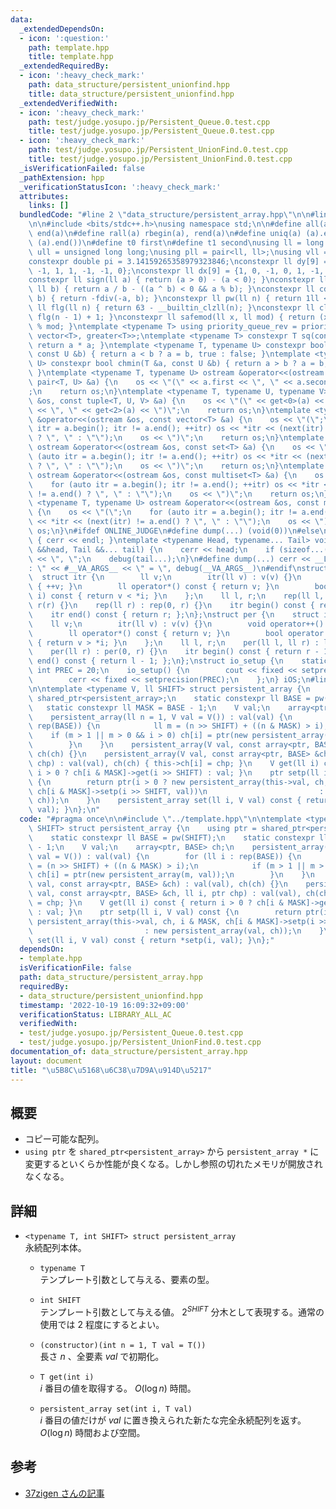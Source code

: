 ```yaml
---
data:
  _extendedDependsOn:
  - icon: ':question:'
    path: template.hpp
    title: template.hpp
  _extendedRequiredBy:
  - icon: ':heavy_check_mark:'
    path: data_structure/persistent_unionfind.hpp
    title: data_structure/persistent_unionfind.hpp
  _extendedVerifiedWith:
  - icon: ':heavy_check_mark:'
    path: test/judge.yosupo.jp/Persistent_Queue.0.test.cpp
    title: test/judge.yosupo.jp/Persistent_Queue.0.test.cpp
  - icon: ':heavy_check_mark:'
    path: test/judge.yosupo.jp/Persistent_UnionFind.0.test.cpp
    title: test/judge.yosupo.jp/Persistent_UnionFind.0.test.cpp
  _isVerificationFailed: false
  _pathExtension: hpp
  _verificationStatusIcon: ':heavy_check_mark:'
  attributes:
    links: []
  bundledCode: "#line 2 \"data_structure/persistent_array.hpp\"\n\n#line 2 \"template.hpp\"\
    \n\n#include <bits/stdc++.h>\nusing namespace std;\n\n#define all(a) begin(a),\
    \ end(a)\n#define rall(a) rbegin(a), rend(a)\n#define uniq(a) (a).erase(unique(all(a)),\
    \ (a).end())\n#define t0 first\n#define t1 second\nusing ll = long long;\nusing\
    \ ull = unsigned long long;\nusing pll = pair<ll, ll>;\nusing vll = vector<ll>;\n\
    constexpr double pi = 3.14159265358979323846;\nconstexpr ll dy[9] = {0, 1, 0,\
    \ -1, 1, 1, -1, -1, 0};\nconstexpr ll dx[9] = {1, 0, -1, 0, 1, -1, -1, 1, 0};\n\
    constexpr ll sign(ll a) { return (a > 0) - (a < 0); }\nconstexpr ll fdiv(ll a,\
    \ ll b) { return a / b - ((a ^ b) < 0 && a % b); }\nconstexpr ll cdiv(ll a, ll\
    \ b) { return -fdiv(-a, b); }\nconstexpr ll pw(ll n) { return 1ll << n; }\nconstexpr\
    \ ll flg(ll n) { return 63 - __builtin_clzll(n); }\nconstexpr ll clg(ll n) { return\
    \ flg(n - 1) + 1; }\nconstexpr ll safemod(ll x, ll mod) { return (x % mod + mod)\
    \ % mod; }\ntemplate <typename T> using priority_queue_rev = priority_queue<T,\
    \ vector<T>, greater<T>>;\ntemplate <typename T> constexpr T sq(const T &a) {\
    \ return a * a; }\ntemplate <typename T, typename U> constexpr bool chmax(T &a,\
    \ const U &b) { return a < b ? a = b, true : false; }\ntemplate <typename T, typename\
    \ U> constexpr bool chmin(T &a, const U &b) { return a > b ? a = b, true : false;\
    \ }\ntemplate <typename T, typename U> ostream &operator<<(ostream &os, const\
    \ pair<T, U> &a) {\n    os << \"(\" << a.first << \", \" << a.second << \")\"\
    ;\n    return os;\n}\ntemplate <typename T, typename U, typename V> ostream &operator<<(ostream\
    \ &os, const tuple<T, U, V> &a) {\n    os << \"(\" << get<0>(a) << \", \" << get<1>(a)\
    \ << \", \" << get<2>(a) << \")\";\n    return os;\n}\ntemplate <typename T> ostream\
    \ &operator<<(ostream &os, const vector<T> &a) {\n    os << \"(\";\n    for (auto\
    \ itr = a.begin(); itr != a.end(); ++itr) os << *itr << (next(itr) != a.end()\
    \ ? \", \" : \"\");\n    os << \")\";\n    return os;\n}\ntemplate <typename T>\
    \ ostream &operator<<(ostream &os, const set<T> &a) {\n    os << \"(\";\n    for\
    \ (auto itr = a.begin(); itr != a.end(); ++itr) os << *itr << (next(itr) != a.end()\
    \ ? \", \" : \"\");\n    os << \")\";\n    return os;\n}\ntemplate <typename T>\
    \ ostream &operator<<(ostream &os, const multiset<T> &a) {\n    os << \"(\";\n\
    \    for (auto itr = a.begin(); itr != a.end(); ++itr) os << *itr << (next(itr)\
    \ != a.end() ? \", \" : \"\");\n    os << \")\";\n    return os;\n}\ntemplate\
    \ <typename T, typename U> ostream &operator<<(ostream &os, const map<T, U> &a)\
    \ {\n    os << \"(\";\n    for (auto itr = a.begin(); itr != a.end(); ++itr) os\
    \ << *itr << (next(itr) != a.end() ? \", \" : \"\");\n    os << \")\";\n    return\
    \ os;\n}\n#ifdef ONLINE_JUDGE\n#define dump(...) (void(0))\n#else\nvoid debug()\
    \ { cerr << endl; }\ntemplate <typename Head, typename... Tail> void debug(Head\
    \ &&head, Tail &&... tail) {\n    cerr << head;\n    if (sizeof...(Tail)) cerr\
    \ << \", \";\n    debug(tail...);\n}\n#define dump(...) cerr << __LINE__ << \"\
    : \" << #__VA_ARGS__ << \" = \", debug(__VA_ARGS__)\n#endif\nstruct rep {\n  \
    \  struct itr {\n        ll v;\n        itr(ll v) : v(v) {}\n        void operator++()\
    \ { ++v; }\n        ll operator*() const { return v; }\n        bool operator!=(itr\
    \ i) const { return v < *i; }\n    };\n    ll l, r;\n    rep(ll l, ll r) : l(l),\
    \ r(r) {}\n    rep(ll r) : rep(0, r) {}\n    itr begin() const { return l; };\n\
    \    itr end() const { return r; };\n};\nstruct per {\n    struct itr {\n    \
    \    ll v;\n        itr(ll v) : v(v) {}\n        void operator++() { --v; }\n\
    \        ll operator*() const { return v; }\n        bool operator!=(itr i) const\
    \ { return v > *i; }\n    };\n    ll l, r;\n    per(ll l, ll r) : l(l), r(r) {}\n\
    \    per(ll r) : per(0, r) {}\n    itr begin() const { return r - 1; };\n    itr\
    \ end() const { return l - 1; };\n};\nstruct io_setup {\n    static constexpr\
    \ int PREC = 20;\n    io_setup() {\n        cout << fixed << setprecision(PREC);\n\
    \        cerr << fixed << setprecision(PREC);\n    };\n} iOS;\n#line 4 \"data_structure/persistent_array.hpp\"\
    \n\ntemplate <typename V, ll SHIFT> struct persistent_array {\n    using ptr =\
    \ shared_ptr<persistent_array>;\n    static constexpr ll BASE = pw(SHIFT);\n \
    \   static constexpr ll MASK = BASE - 1;\n    V val;\n    array<ptr, BASE> ch;\n\
    \    persistent_array(ll n = 1, V val = V()) : val(val) {\n        for (ll i :\
    \ rep(BASE)) {\n            ll m = (n >> SHIFT) + ((n & MASK) > i);\n        \
    \    if (m > 1 || m > 0 && i > 0) ch[i] = ptr(new persistent_array(m, val));\n\
    \        }\n    }\n    persistent_array(V val, const array<ptr, BASE> &ch) : val(val),\
    \ ch(ch) {}\n    persistent_array(V val, const array<ptr, BASE> &ch, ll i, ptr\
    \ chp) : val(val), ch(ch) { this->ch[i] = chp; }\n    V get(ll i) const { return\
    \ i > 0 ? ch[i & MASK]->get(i >> SHIFT) : val; }\n    ptr setp(ll i, V val) const\
    \ {\n        return ptr(i > 0 ? new persistent_array(this->val, ch, i & MASK,\
    \ ch[i & MASK]->setp(i >> SHIFT, val))\n                         : new persistent_array(val,\
    \ ch));\n    }\n    persistent_array set(ll i, V val) const { return *setp(i,\
    \ val); }\n};\n"
  code: "#pragma once\n\n#include \"../template.hpp\"\n\ntemplate <typename V, ll\
    \ SHIFT> struct persistent_array {\n    using ptr = shared_ptr<persistent_array>;\n\
    \    static constexpr ll BASE = pw(SHIFT);\n    static constexpr ll MASK = BASE\
    \ - 1;\n    V val;\n    array<ptr, BASE> ch;\n    persistent_array(ll n = 1, V\
    \ val = V()) : val(val) {\n        for (ll i : rep(BASE)) {\n            ll m\
    \ = (n >> SHIFT) + ((n & MASK) > i);\n            if (m > 1 || m > 0 && i > 0)\
    \ ch[i] = ptr(new persistent_array(m, val));\n        }\n    }\n    persistent_array(V\
    \ val, const array<ptr, BASE> &ch) : val(val), ch(ch) {}\n    persistent_array(V\
    \ val, const array<ptr, BASE> &ch, ll i, ptr chp) : val(val), ch(ch) { this->ch[i]\
    \ = chp; }\n    V get(ll i) const { return i > 0 ? ch[i & MASK]->get(i >> SHIFT)\
    \ : val; }\n    ptr setp(ll i, V val) const {\n        return ptr(i > 0 ? new\
    \ persistent_array(this->val, ch, i & MASK, ch[i & MASK]->setp(i >> SHIFT, val))\n\
    \                         : new persistent_array(val, ch));\n    }\n    persistent_array\
    \ set(ll i, V val) const { return *setp(i, val); }\n};"
  dependsOn:
  - template.hpp
  isVerificationFile: false
  path: data_structure/persistent_array.hpp
  requiredBy:
  - data_structure/persistent_unionfind.hpp
  timestamp: '2022-10-19 16:09:32+09:00'
  verificationStatus: LIBRARY_ALL_AC
  verifiedWith:
  - test/judge.yosupo.jp/Persistent_Queue.0.test.cpp
  - test/judge.yosupo.jp/Persistent_UnionFind.0.test.cpp
documentation_of: data_structure/persistent_array.hpp
layout: document
title: "\u5B8C\u5168\u6C38\u7D9A\u914D\u5217"
---
```


## 概要

-   コピー可能な配列。
-   `using ptr` を `shared_ptr<persistent_array>` から `persistent_array *` に変更するといくらか性能が良くなる。しかし参照の切れたメモリが開放されなくなる。

## 詳細

-   `<typename T, int SHIFT> struct persistent_array`  
     永続配列本体。

    -   `typename T`  
         テンプレート引数として与える、要素の型。

    -   `int SHIFT`  
         テンプレート引数として与える値。 $2^{SHIFT}$ 分木として表現する。通常の使用では $2$ 程度にするとよい。

    -   `(constructor)(int n = 1, T val = T())`  
         長さ $n$ 、全要素 $val$ で初期化。

    -   `T get(int i)`  
         $i$ 番目の値を取得する。 $O(\log n)$ 時間。

    -   `persistent_array set(int i, T val)`  
         $i$ 番目の値だけが $val$ に置き換えられた新たな完全永続配列を返す。$O(\log n)$ 時間および空間。

## 参考

-   [37zigen さんの記事](https://37zigen.com/persistent-array/)
